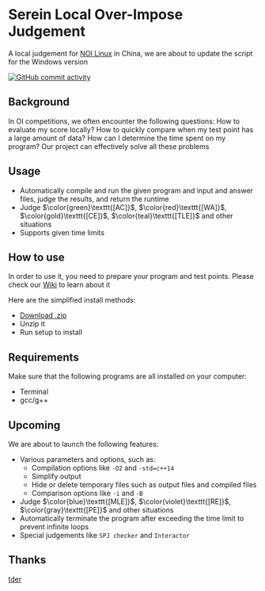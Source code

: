 # Serein Local Over-Impose Judgement

A local judgement for [NOI Linux](https://www.noi.cn/gynoi/jsgz/2021-07-16/732450.shtml) in China, we are about to update the script for the Windows version

[![GitHub commit activity](https://github.com/img.shields.io/github/commit-activity/m/tder6/Serein-Local-Over-Impose-Judgement)](https://github.com/tder6/Serein-Local-Over-Impose-Judgement/commits/main)

## Background 

In OI competitions, we often encounter the following questions: How to evaluate my score locally? How to quickly compare when my test point has a large amount of data? How can I determine the time spent on my program?
Our project can effectively solve all these problems

## Usage

- Automatically compile and run the given program and input and answer files, judge the results, and return the runtime
- Judge $\color{green}\texttt{[AC]}$, $\color{red}\texttt{[WA]}$, $\color{gold}\texttt{[CE]}$, $\color{teal}\texttt{[TLE]}$ and other situations
- Supports given time limits

## How to use

In order to use it, you need to prepare your program and test points. Please check our [Wiki](https://github.com/tder6/Serein-Local-Over-Impose-Judgement/wiki) to learn about it

Here are the simplified install methods:

- [Download .zip](https://github.com/tder6/Serein-Local-Over-Impose-Judgement/archive/refs/heads/main.zip)
- Unzip it
- Run setup to install

## Requirements

Make sure that the following programs are all installed on your computer:

- Terminal
- gcc/g++

## Upcoming

We are about to launch the following features:

- Various parameters and options, such as:
  - Compilation options like `-O2` and `-std=c++14`
  - Simplify output
  - Hide or delete temporary files such as output files and compiled files
  - Comparison options like `-i` and `-B`
- Judge $\color{blue}\texttt{[MLE]}$, $\color{violet}\texttt{[RE]}$, $\color{gray}\texttt{[PE]}$ and other situations
- Automatically terminate the program after exceeding the time limit to prevent infinite loops
- Special judgements like `SPJ checker` and `Interactor`

## Thanks

[tder](https://github.com/tder6)
